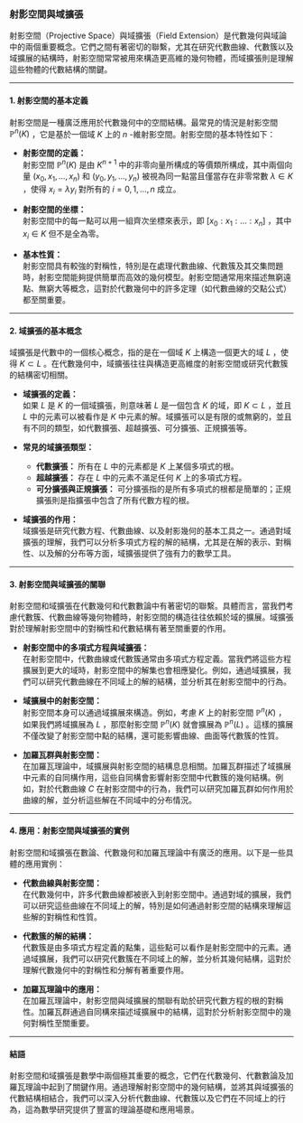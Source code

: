 ### **射影空間與域擴張**

射影空間（Projective Space）與域擴張（Field Extension）是代數幾何與域論中的兩個重要概念。它們之間有著密切的聯繫，尤其在研究代數曲線、代數簇以及域擴展的結構時，射影空間常常被用來構造更高維的幾何物體，而域擴張則是理解這些物體的代數結構的關鍵。

---

#### **1. 射影空間的基本定義**

射影空間是一種廣泛應用於代數幾何中的空間結構。最常見的情況是射影空間  $\mathbb{P}^n(K)$ ，它是基於一個域  $K$  上的  $n$ -維射影空間。射影空間的基本特性如下：

- **射影空間的定義：**  
  射影空間  $\mathbb{P}^n(K)$  是由  $K^{n+1}$  中的非零向量所構成的等價類所構成，其中兩個向量  $(x_0, x_1, \dots, x_n)$  和  $(y_0, y_1, \dots, y_n)$  被視為同一點當且僅當存在非零常數  $\lambda \in K$ ，使得  $x_i = \lambda y_i$  對所有的  $i = 0, 1, \dots, n$  成立。

- **射影空間的坐標：**  
  射影空間中的每一點可以用一組齊次坐標來表示，即  $[x_0 : x_1 : \dots : x_n]$ ，其中  $x_i \in K$  但不是全為零。

- **基本性質：**  
  射影空間具有較強的對稱性，特別是在處理代數曲線、代數簇及其交集問題時，射影空間能夠提供簡單而高效的幾何模型。射影空間通常用來描述無窮遠點、無窮大等概念，這對於代數幾何中的許多定理（如代數曲線的交點公式）都至關重要。

---

#### **2. 域擴張的基本概念**

域擴張是代數中的一個核心概念，指的是在一個域  $K$  上構造一個更大的域  $L$ ，使得  $K \subset L$ 。在代數幾何中，域擴張往往與構造更高維度的射影空間或研究代數簇的結構密切相關。

- **域擴張的定義：**  
  如果  $L$  是  $K$  的一個域擴張，則意味著  $L$  是一個包含  $K$  的域，即  $K \subset L$ ，並且  $L$  中的元素可以被看作是  $K$  中元素的解。域擴張可以是有限的或無窮的，並且有不同的類型，如代數擴張、超越擴張、可分擴張、正規擴張等。

- **常見的域擴張類型：**
  - **代數擴張：** 所有在  $L$  中的元素都是  $K$  上某個多項式的根。
  - **超越擴張：** 存在  $L$  中的元素不滿足任何  $K$  上的多項式方程。
  - **可分擴張與正規擴張：** 可分擴張指的是所有多項式的根都是簡單的；正規擴張則是指擴張中包含了所有代數方程的根。

- **域擴張的作用：**  
  域擴張是研究代數方程、代數曲線、以及射影幾何的基本工具之一。通過對域擴張的理解，我們可以分析多項式方程的解的結構，尤其是在解的表示、對稱性、以及解的分布等方面，域擴張提供了強有力的數學工具。

---

#### **3. 射影空間與域擴張的關聯**

射影空間和域擴張在代數幾何和代數數論中有著密切的聯繫。具體而言，當我們考慮代數簇、代數曲線等幾何物體時，射影空間的構造往往依賴於域的擴展。域擴張對於理解射影空間中的對稱性和代數結構有著至關重要的作用。

- **射影空間中的多項式方程與域擴張：**  
  在射影空間中，代數曲線或代數簇通常由多項式方程定義。當我們將這些方程擴展到更大的域時，射影空間中的解集也會相應變化。例如，通過域擴展，我們可以研究代數曲線在不同域上的解的結構，並分析其在射影空間中的行為。

- **域擴展中的射影空間：**  
  射影空間本身可以通過域擴展來構造。例如，考慮  $K$  上的射影空間  $\mathbb{P}^n(K)$ ，如果我們將域擴展為  $L$ ，那麼射影空間  $\mathbb{P}^n(K)$  就會擴展為  $\mathbb{P}^n(L)$ 。這樣的擴展不僅改變了射影空間中點的結構，還可能影響曲線、曲面等代數簇的性質。

- **加羅瓦群與射影空間：**  
  在加羅瓦理論中，域擴展與射影空間的結構息息相關。加羅瓦群描述了域擴展中元素的自同構作用，這些自同構會影響射影空間中代數簇的幾何結構。例如，對於代數曲線  $C$  在射影空間中的行為，我們可以研究加羅瓦群如何作用於曲線的解，並分析這些解在不同域中的分布情況。

---

#### **4. 應用：射影空間與域擴張的實例**

射影空間和域擴張在數論、代數幾何和加羅瓦理論中有廣泛的應用。以下是一些具體的應用實例：

- **代數曲線與射影空間：**  
  在代數幾何中，許多代數曲線都被嵌入到射影空間中。通過對域的擴展，我們可以研究這些曲線在不同域上的解，特別是如何通過射影空間的結構來理解這些解的對稱性和性質。

- **代數簇的解的結構：**  
  代數簇是由多項式方程定義的點集，這些點可以看作是射影空間中的元素。通過域擴展，我們可以研究代數簇在不同域上的解，並分析其幾何結構，這對於理解代數幾何中的對稱性和分解有著重要作用。

- **加羅瓦理論中的應用：**  
  在加羅瓦理論中，射影空間與域擴展的關聯有助於研究代數方程的根的對稱性。加羅瓦群通過自同構來描述域擴展中的結構，這對於分析射影空間中的幾何對稱性至關重要。

---

#### **結語**

射影空間和域擴張是數學中兩個極其重要的概念，它們在代數幾何、代數數論及加羅瓦理論中起到了關鍵作用。通過理解射影空間中的幾何結構，並將其與域擴張的代數結構相結合，我們可以深入分析代數曲線、代數簇以及它們在不同域上的行為，這為數學研究提供了豐富的理論基礎和應用場景。